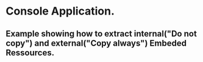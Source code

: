 # Console Application.
## Example showing how to extract internal("Do not copy") and external("Copy always") Embeded Ressources.
